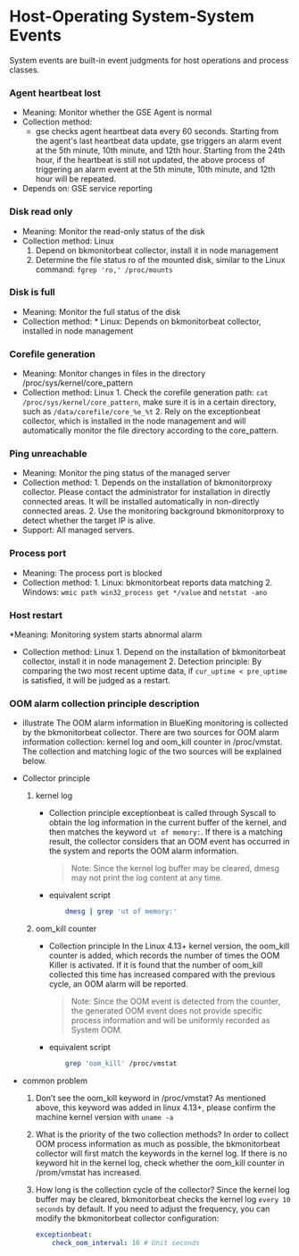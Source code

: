 # Host-Operating System-System Events

System events are built-in event judgments for host operations and process classes.

### Agent heartbeat lost

* Meaning: Monitor whether the GSE Agent is normal
* Collection method:
     * gse checks agent heartbeat data every 60 seconds. Starting from the agent's last heartbeat data update, gse triggers an alarm event at the 5th minute, 10th minute, and 12th hour. Starting from the 24th hour, if the heartbeat is still not updated, the above process of triggering an alarm event at the 5th minute, 10th minute, and 12th hour will be repeated.
* Depends on: GSE service reporting

### Disk read only

* Meaning: Monitor the read-only status of the disk
* Collection method: Linux
     1. Depend on bkmonitorbeat collector, install it in node management
     2. Determine the file status ro of the mounted disk, similar to the Linux command: `fgrep 'ro,' /proc/mounts`

### Disk is full

* Meaning: Monitor the full status of the disk
* Collection method:
      * Linux: Depends on bkmonitorbeat collector, installed in node management

### Corefile generation

* Meaning: Monitor changes in files in the directory /proc/sys/kernel/core_pattern
* Collection method: Linux
      1. Check the corefile generation path: `cat /proc/sys/kernel/core_pattern`, make sure it is in a certain directory, such as `/data/corefile/core_%e_%t`
      2. Rely on the exceptionbeat collector, which is installed in the node management and will automatically monitor the file directory according to the core_pattern.

### Ping unreachable

* Meaning: Monitor the ping status of the managed server
* Collection method:
      1. Depends on the installation of bkmonitorproxy collector. Please contact the administrator for installation in directly connected areas. It will be installed automatically in non-directly connected areas.
      2. Use the monitoring background bkmonitorproxy to detect whether the target IP is alive.
* Support: All managed servers.

### Process port

* Meaning: The process port is blocked
* Collection method:
      1. Linux: bkmonitorbeat reports data matching
      2. Windows: `wmic path win32_process get */value` and `netstat -ano`

### Host restart

*Meaning: Monitoring system starts abnormal alarm
* Collection method: Linux
      1. Depend on the installation of bkmonitorbeat collector, install it in node management
      2. Detection principle: By comparing the two most recent uptime data, if `cur_uptime < pre_uptime` is satisfied, it will be judged as a restart.


### OOM alarm collection principle description

- illustrate
     The OOM alarm information in BlueKing monitoring is collected by the bkmonitorbeat collector. There are two sources for OOM alarm information collection: kernel log and oom_kill counter in /proc/vmstat. The collection and matching logic of the two sources will be explained below.

- Collector principle
     1. kernel log
         - Collection principle
             exceptionbeat is called through Syscall to obtain the log information in the current buffer of the kernel, and then matches the keyword `ut of memory:`. If there is a matching result, the collector considers that an OOM event has occurred in the system and reports the OOM alarm information.
            
             > Note: Since the kernel log buffer may be cleared, dmesg may not print the log content at any time.
         - equivalent script
          
             ```bash
                 dmesg | grep 'ut of memory:'
             ```
     2. oom_kill counter
         - Collection principle
             In the Linux 4.13+ kernel version, the oom_kill counter is added, which records the number of times the OOM Killer is activated. If it is found that the number of oom_kill collected this time has increased compared with the previous cycle, an OOM alarm will be reported.
            
             > Note: Since the OOM event is detected from the counter, the generated OOM event does not provide specific process information and will be uniformly recorded as System OOM.
         - equivalent script
          
             ```bash
                 grep 'oom_kill' /proc/vmstat
             ```
    
- common problem
     1. Don’t see the oom_kill keyword in /proc/vmstat?
         As mentioned above, this keyword was added in linux 4.13+, please confirm the machine kernel version with `uname -a`

     2. What is the priority of the two collection methods?
         In order to collect OOM process information as much as possible, the bkmonitorbeat collector will first match the keywords in the kernel log. If there is no keyword hit in the kernel log, check whether the oom_kill counter in /prom/vmstat has increased.

     3. How long is the collection cycle of the collector?
         Since the kernel log buffer may be cleared, bkmonitorbeat checks the kernel log `every 10 seconds` by default. If you need to adjust the frequency, you can modify the bkmonitorbeat collector configuration:
        
         ```yaml
         exceptionbeat:
             check_oom_interval: 10 # Unit seconds
         ```